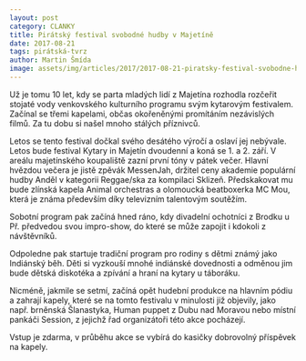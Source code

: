 ```yaml
---
layout: post
category: CLANKY
title: Pirátský festival svobodné hudby v Majetíně
date: 2017-08-21
tags: pirátská-tvrz
author: Martin Šmída
image: assets/img/articles/2017/2017-08-21-piratsky-festival-svobodne-hudby-v-majetine.jpg   #751x422 pixelu
---
```

Už je tomu 10 let, kdy se parta mladých lidí z Majetína rozhodla rozčeřit stojaté vody venkovského kulturního programu svým kytarovým festivalem. Začínal se třemi kapelami, občas okořeněnými promítáním nezávislých filmů. Za tu dobu si našel mnoho stálých příznivců.

Letos se tento festival dočkal svého desátého výročí a oslaví jej nebývale. Letos bude festival Kytary in Majetín dvoudenní a koná se 1. a 2. září. V areálu majetínského koupaliště zazní první tóny v pátek večer. Hlavní hvězdou večera je jistě zpěvák MessenJah, držitel ceny akademie populární hudby Anděl v kategorii Reggae/ska za kompilaci Sklizeň. Předskakovat mu bude zlínská kapela Animal orchestras a olomoucká beatboxerka MC Mou, která je známa především díky televizním talentovým soutěžím.

Sobotní program pak začíná hned ráno, kdy divadelní ochotníci z Brodku u Př. předvedou svou impro-show, do které se může zapojit i kdokoli z návštěvníků.

Odpoledne pak startuje tradiční program pro rodiny s dětmi známý jako Indiánský běh. Děti si vyzkouší mnohé indiánské dovednosti a odměnou jim bude dětská diskotéka a zpívání a hraní na kytary u táboráku.

Nicméně, jakmile se setmí, začíná opět hudební produkce na hlavním pódiu a zahrají kapely, které se na tomto festivalu v minulosti již objevily, jako např. brněnská Šlanastyka, Human puppet z Dubu nad Moravou nebo místní pankáči Session, z jejichž řad organizátoři této akce pocházejí.

Vstup je zdarma, v průběhu akce se vybírá do kasičky dobrovolný příspěvek na kapely.
